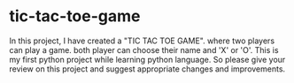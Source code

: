 # tic-tac-toe-game
In this project, I have created a "TIC TAC TOE GAME". where two players can play a game. both player can choose their name and 'X' or 'O'. This is my first python project while learning python language. So please give your review on this project and suggest appropriate changes and improvements.
